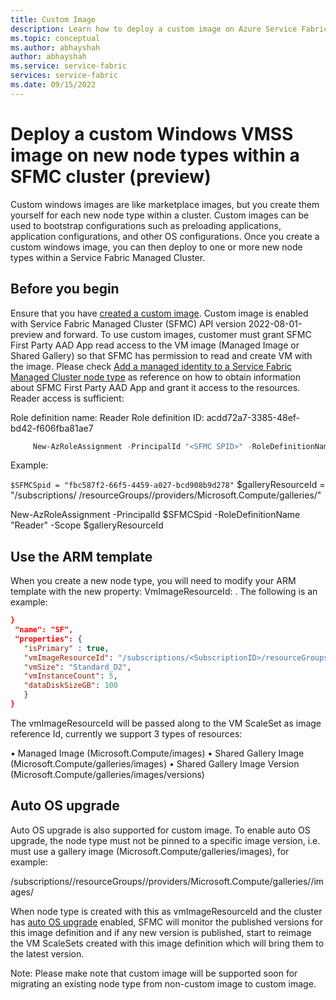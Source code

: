 ```yaml
---
title: Custom Image
description: Learn how to deploy a custom image on Azure Service Fabric clusterss (SFMC).
ms.topic: conceptual
ms.author: abhayshah
author: abhayshah
ms.service: service-fabric
services: service-fabric
ms.date: 09/15/2022
---
```


# Deploy a custom Windows VMSS image on new node types within a SFMC cluster (preview)

Custom windows images are like marketplace images, but you create them yourself for each new node type within a cluster. Custom images can be used to bootstrap configurations such as preloading applications, application configurations, and other OS configurations.  Once you create a custom windows image, you can then deploy to one or more new node types within a Service Fabric Managed Cluster.  

## Before you begin
Ensure that you have [created a custom image](../virtual-machines/linux/tutorial-custom-images.md).
Custom image is enabled with Service Fabric Managed Cluster (SFMC) API version 2022-08-01-preview and forward. To use custom images, customer must grant SFMC First Party AAD App read access to the VM image (Managed Image or Shared Gallery) so that SFMC has permission to read and create VM with the image.  Please check [Add a managed identity to a Service Fabric Managed Cluster node type](how-to-managed-identity-managed-cluster-virtual-machine-scale-sets.md#prerequisites) as reference on how to obtain information about SFMC First Party AAD App and grant it access to the resources.  Reader access is sufficient:
 
Role definition name: Reader
Role definition ID:  acdd72a7-3385-48ef-bd42-f606fba81ae7 

```powershell 
     New-AzRoleAssignment -PrincipalId "<SFMC SPID>" -RoleDefinitionName "Reader" -Scope "/subscriptions/<subscriptionId>/resourceGroups/<resourceGroupName>/providers/Microsoft.Compute/galleries/<galleryName>"
```
    

Example:
 
`$SFMCSpid = "fbc587f2-66f5-4459-a027-bcd908b9d278"`
$galleryResourceId = "/subscriptions/<subscriptionID> /resourceGroups/<RG>/providers/Microsoft.Compute/galleries/<ImageGalleryName>"
 
New-AzRoleAssignment -PrincipalId $SFMCSpid -RoleDefinitionName "Reader" -Scope $galleryResourceId
 
## Use the ARM template
When you create a new node type, you will need to modify your ARM template with the new property: VmImageResourceId: <Image name>.  The following is an example:
 ```JSON 
 }
  "name": "SF",
  "properties": {
    "isPrimary" : true,
    "vmImageResourceId": "/subscriptions/<SubscriptionID>/resourceGroups/<myRG>/providers/Microsoft.Compute/images/<MyCustomImage>",
    "vmSize": "Standard_D2",
    "vmInstanceCount": 5,
    "dataDiskSizeGB": 100
    }
}
```

The vmImageResourceId will be passed along to the VM ScaleSet as image reference Id, currently we support 3 types of resources:
 
•	Managed Image (Microsoft.Compute/images)
•	Shared Gallery Image (Microsoft.Compute/galleries/images)
•	Shared Gallery Image Version (Microsoft.Compute/galleries/images/versions)

## Auto OS upgrade
 
Auto OS upgrade is also supported for custom image. To enable auto OS upgrade, the node type must not be pinned to a specific image version, i.e. must use a gallery image (Microsoft.Compute/galleries/images), for example:
 
/subscriptions/<subscriptionID>/resourceGroups/<myRG>/providers/Microsoft.Compute/galleries/<CustomImageGallery>/images/<CustomImageDef>
 
When node type is created with this as vmImageResourceId and the cluster has [auto OS upgrade](how-to-managed-cluster-upgrades.md) enabled, SFMC will monitor the published versions for this image definition and if any new version is published, start to reimage the VM ScaleSets created with this image definition which will bring them to the latest version.

Note:  Please make note that custom image will be supported soon for migrating an existing node type from non-custom image to custom image.
